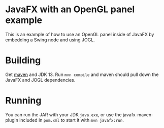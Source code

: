 # JavaFX with an OpenGL panel example
This is an example of how to use an OpenGL panel inside of JavaFX by embedding a Swing node and using JOGL.

# Building
Get [maven](https://maven.apache.org/download.cgi) and JDK 13. Run `mvn compile` and maven should pull down the JavaFX and JOGL dependencies.

# Running
You can run the JAR with your JDK `java.exe`, or use the javafx-maven-plugin included in `pom.xml` to start it with `mvn javafx:run`.